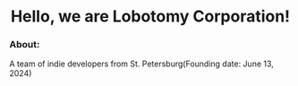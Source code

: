 <h1 align="center">Hello, we are Lobotomy Corporation!</h1>
<h3 align="left">About:</h3>
<p align="left">A team of indie developers from St. Petersburg(Founding date: June 13, 2024)</p>
